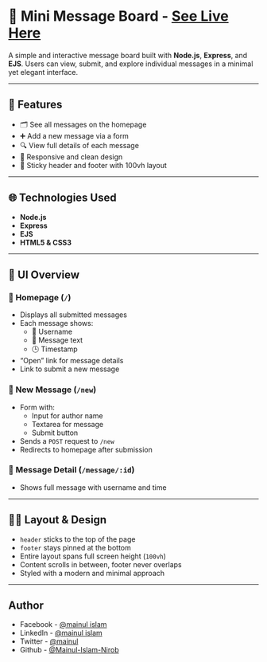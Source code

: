 # 📝 Mini Message Board - [See Live Here](https://message-board-aqtb.onrender.com/)	

A simple and interactive message board built with **Node.js**, **Express**, and **EJS**. Users can view, submit, and explore individual messages in a minimal yet elegant interface.

---

## 🚀 Features

- 🗂️ See all messages on the homepage
- ➕ Add a new message via a form
- 🔍 View full details of each message
- 📱 Responsive and clean design
- 🎨 Sticky header and footer with 100vh layout

---

## 🌐 Technologies Used

- **Node.js**
- **Express**
- **EJS**
- **HTML5 & CSS3**

---

## 📸 UI Overview

### 🔹 Homepage (`/`)

- Displays all submitted messages
- Each message shows:
  - 👤 Username
  - 💬 Message text
  - 🕒 Timestamp
- “Open” link for message details
- Link to submit a new message

### 🔹 New Message (`/new`)

- Form with:
  - Input for author name
  - Textarea for message
  - Submit button
- Sends a `POST` request to `/new`
- Redirects to homepage after submission

### 🔹 Message Detail (`/message/:id`)

- Shows full message with username and time

---

## 🧑‍🎨 Layout & Design

- `header` sticks to the top of the page
- `footer` stays pinned at the bottom
- Entire layout spans full screen height (`100vh`)
- Content scrolls in between, footer never overlaps
- Styled with a modern and minimal approach

---

## Author

- Facebook - [@mainul islam](https://web.facebook.com/mmmuinul.islam/)
- LinkedIn - [@mainul islam](https://www.linkedin.com/in/mainul-islam-nirob/)
- Twitter - [@mainul](https://twitter.com/Mainuli96601040)
- Github - [@Mainul-Islam-Nirob](https://github.com/Mainul-Islam-Nirob)
